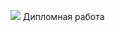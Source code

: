 
<!DOCTYPE html>
<img src = https://sch1498.mskobr.ru/files/2023-2024/568cae_342f7916c0b142d1bb7a7f2658496dec_mv2.gif></img>
Дипломная работа
